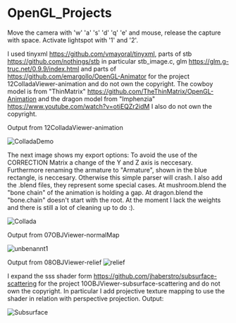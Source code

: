 # OpenGL_Projects

Move the camera with 'w' 'a' 's' 'd' 'q' 'e' and mouse, release the capture with space. Activate lightspot with '1' and '2'.

I used tinyxml https://github.com/vmayoral/tinyxml, parts of stb https://github.com/nothings/stb in particular stb_image.c, glm https://glm.g-truc.net/0.9.9/index.html and parts of https://github.com/emargollo/OpenGL-Animator for the project 12ColladaViewer-animation and do not own the copyright. The cowboy model is from "ThinMatrix" https://github.com/TheThinMatrix/OpenGL-Animation and the dragon model from "Imphenzia" https://www.youtube.com/watch?v=otiEQZr2idM I also do not own the copyright.

Output from 12ColladaViewer-animation

![ColladaDemo](https://user-images.githubusercontent.com/30089026/91202213-c25bc880-e701-11ea-8428-cf27d5e33620.jpg)

The next image shows my export options: To avoid the use of the CORRECTION Matrix a change of the Y and Z axis is neccesary. Furthermore renaming the armature to "Armature", shown in the blue rectangle, is neccesary. Otherwise this simple parser will crash. I also add the .blend files, they represent some special cases. At mushroom.blend the "bone chain" of the animation is holding a gap. At dragon.blend the "bone.chain" doesn't start with the root. At the moment I lack the weights and there is still a lot of cleaning up to do :).

![Collada](https://user-images.githubusercontent.com/30089026/95698007-e0916f80-0c40-11eb-8fb8-9ec466681a0b.jpg)

Output from 07OBJViewer-normalMap

![unbenannt1](https://user-images.githubusercontent.com/30089026/43673297-cea307bc-97c0-11e8-8418-d84cd3f4a1b3.jpg)


Output from 08OBJViewer-relief
![relief](https://user-images.githubusercontent.com/30089026/50221719-63737700-0396-11e9-90e0-15082469de94.jpg)

I expand the sss shader form https://github.com/jhaberstro/subsurface-scattering for the project 10OBJViewer-subsurface-scattering and do not own the copyright. In particular I add projective texture mapping to use the shader in relation with perspective projection. Output:

![Subsurface](https://user-images.githubusercontent.com/30089026/54387008-9332d200-469a-11e9-81ea-933f0d85d670.jpg)



